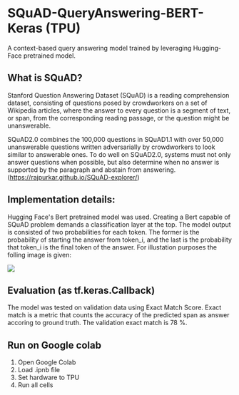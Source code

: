 # SQuAD-QueryAnswering-BERT-Keras (TPU)
A context-based query answering model trained by leveraging Hugging-Face pretrained model.


## What is SQuAD?

Stanford Question Answering Dataset (SQuAD) is a reading comprehension dataset, consisting of questions posed by crowdworkers on a set of Wikipedia articles, where the answer to every question is a segment of text, or span, from the corresponding reading passage, or the question might be unanswerable.

SQuAD2.0 combines the 100,000 questions in SQuAD1.1 with over 50,000 unanswerable questions written adversarially by crowdworkers to look similar to answerable ones. To do well on SQuAD2.0, systems must not only answer questions when possible, but also determine when no answer is supported by the paragraph and abstain from answering.
(https://rajpurkar.github.io/SQuAD-explorer/)

## Implementation details:

Hugging Face's Bert pretrained model was used. Creating a Bert capable of SQuAD problem demands a classification layer at the top. The model output is consisted of two probabilities for each token. The former is the probability of starting the answer from token_i, and the last is the probability that token_i is the final token of the answer. For illustation purposes the folling image is given:

<img src="https://miro.medium.com/max/1840/1*QhIXsDBEnANLXMA0yONxxA.png" />

## Evaluation (as tf.keras.Callback)
The model was tested on validation data using Exact Match Score. Exact match is a metric that counts the accuracy of the predicted span as answer accoring to ground truth.
The validation exact match is 78 %.

## Run on Google colab
1. Open Google Colab
2. Load .ipnb file 
3. Set hardware to TPU
4. Run all cells

